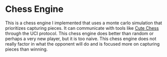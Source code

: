 # Chess Engine

This is a chess engine I implemented that uses a monte carlo simulation that prioritizes capturing pieces. It can communicate with tools like [Cute Chess](https://cutechess.com/) through the UCI protocol. This chess engine does better than random or perhaps a very new player, but it is too naive. This chess engine does not really factor in what the opponent will do and is focused more on capturing pieces than winning.
